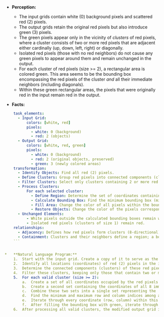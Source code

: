 *   **Perception:**
    *   The input grids contain white (0) background pixels and scattered red (2) pixels.
    *   The output grids retain the original red pixels but also introduce green (3) pixels.
    *   The green pixels appear only in the vicinity of *clusters* of red pixels, where a cluster consists of two or more red pixels that are adjacent either cardinally (up, down, left, right) or diagonally.
    *   Isolated red pixels (those with no red neighbors) do not cause any green pixels to appear around them and remain unchanged in the output.
    *   For each cluster of red pixels (size >= 2), a rectangular area is colored green. This area seems to be the bounding box encompassing the red pixels of the cluster *and* all their immediate neighbors (including diagonals).
    *   Within these green rectangular areas, the pixels that were originally red in the input remain red in the output.

*   **Facts:**
    
```yaml
    task_elements:
      - Input Grid:
          colors: [white, red]
          pixels:
            - white: 0 (background)
            - red: 2 (objects)
      - Output Grid:
          colors: [white, red, green]
          pixels:
            - white: 0 (background)
            - red: 2 (original objects, preserved)
            - green: 3 (newly colored areas)
    transformation:
      - Identify Objects: Find all red (2) pixels.
      - Define Clusters: Group red pixels into connected components (clusters) using 8-directional adjacency (cardinal + diagonal).
      - Filter Clusters: Select only clusters containing 2 or more red pixels.
      - Process Clusters:
          For each selected cluster:
            - Define Region: Determine the set of coordinates containing all red pixels in the cluster AND all their 8-directional neighbors.
            - Calculate Bounding Box: Find the minimum bounding box (min_row, min_col, max_row, max_col) enclosing all coordinates in the defined region.
            - Fill Area: Change the color of all pixels within the bounding box to green (3).
            - Restore Objects: Change the color of the pixels corresponding to the original red pixels (within the cluster) back to red (2).
      - Unchanged Elements:
          - White pixels outside the calculated bounding boxes remain white.
          - Isolated red pixels (clusters of size 1) remain red.
    relationships:
      - Adjacency: Defines how red pixels form clusters (8-directional).
      - Containment: Clusters and their neighbors define a region; a bounding box contains this region.
    ```


*   **Natural Language Program:**
    1.  Start with the input grid. Create a copy of it to serve as the output grid.
    2.  Identify all locations (coordinates) of red (2) pixels in the input grid.
    3.  Determine the connected components (clusters) of these red pixels, considering two pixels connected if they are adjacent horizontally, vertically, or diagonally.
    4.  Filter these clusters, keeping only those that contain two or more red pixels.
    5.  For each valid cluster (size >= 2):
        a.  Create a set of all coordinates occupied by the red pixels in this cluster.
        b.  Create a second set containing the coordinates of all 8 immediate neighbors (horizontal, vertical, diagonal) for every pixel in the cluster. Ensure coordinates stay within grid bounds.
        c.  Combine these two sets into a single set representing the 'region of interest' for this cluster.
        d.  Find the minimum and maximum row and column indices among all coordinates in the 'region of interest'. These define the bounding box for the cluster.
        e.  Iterate through every coordinate (row, column) within this bounding box (from min_row to max_row, min_col to max_col). Set the color of the pixel at this coordinate in the *output grid* to green (3).
        f.  After filling the bounding box with green, iterate through the original coordinates of the red pixels belonging to *this specific cluster*. For each such coordinate, set the color of the pixel at that coordinate in the *output grid* back to red (2).
    6.  After processing all valid clusters, the modified output grid is the final result. If no clusters of size 2 or more were found, the output grid will be identical to the input grid.